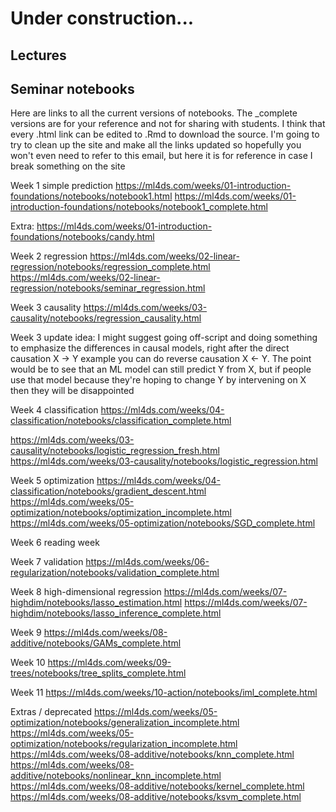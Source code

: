 # Under construction...

## Lectures



## Seminar notebooks

Here are links to all the current versions of notebooks. The _complete versions are for your reference and not for sharing with students. I think that every .html link can be edited to .Rmd to download the source. I'm going to try to clean up the site and make all the links updated so hopefully you won't even need to refer to this email, but here it is for reference in case I break something on the site

Week 1 simple prediction
https://ml4ds.com/weeks/01-introduction-foundations/notebooks/notebook1.html
https://ml4ds.com/weeks/01-introduction-foundations/notebooks/notebook1_complete.html

Extra: https://ml4ds.com/weeks/01-introduction-foundations/notebooks/candy.html

Week 2 regression
https://ml4ds.com/weeks/02-linear-regression/notebooks/regression_complete.html
https://ml4ds.com/weeks/02-linear-regression/notebooks/seminar_regression.html

Week 3 causality
https://ml4ds.com/weeks/03-causality/notebooks/regression_causality.html

Week 3 update idea:  I might suggest going off-script and doing something to emphasize the differences in causal models, right after the direct causation X -> Y example you can do reverse causation X <- Y. The point would be to see that an ML model can still predict Y from X, but if people use that model because they're hoping to change Y by intervening on X then they will be disappointed

Week 4 classification
https://ml4ds.com/weeks/04-classification/notebooks/classification_complete.html

https://ml4ds.com/weeks/03-causality/notebooks/logistic_regression_fresh.html
https://ml4ds.com/weeks/03-causality/notebooks/logistic_regression.html


Week 5 optimization
https://ml4ds.com/weeks/04-classification/notebooks/gradient_descent.html
https://ml4ds.com/weeks/05-optimization/notebooks/optimization_incomplete.html
https://ml4ds.com/weeks/05-optimization/notebooks/SGD_complete.html

Week 6
reading week

Week 7 validation
https://ml4ds.com/weeks/06-regularization/notebooks/validation_complete.html

Week 8 high-dimensional regression
https://ml4ds.com/weeks/07-highdim/notebooks/lasso_estimation.html
https://ml4ds.com/weeks/07-highdim/notebooks/lasso_inference_complete.html

Week 9
https://ml4ds.com/weeks/08-additive/notebooks/GAMs_complete.html

Week 10
https://ml4ds.com/weeks/09-trees/notebooks/tree_splits_complete.html

Week 11
https://ml4ds.com/weeks/10-action/notebooks/iml_complete.html



Extras / deprecated
https://ml4ds.com/weeks/05-optimization/notebooks/generalization_incomplete.html
https://ml4ds.com/weeks/05-optimization/notebooks/regularization_incomplete.html
https://ml4ds.com/weeks/08-additive/notebooks/knn_complete.html
https://ml4ds.com/weeks/08-additive/notebooks/nonlinear_knn_incomplete.html
https://ml4ds.com/weeks/08-additive/notebooks/kernel_complete.html
https://ml4ds.com/weeks/08-additive/notebooks/ksvm_complete.html

